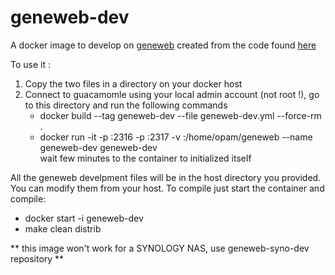 # geneweb-dev
 
A docker image to develop on [geneweb](https://github.com/geneweb/geneweb) created from the code found [here](https://github.com/geneweb/geneweb/pull/1395) 

To use it :
1. Copy the two files in a directory on your docker host
2. Connect to guacamomle using your local admin account (not root !), go to this directory and run the following commands
   * docker build --tag geneweb-dev --file geneweb-dev.yml --force-rm .
   * docker run -it -p <a host port>:2316 -p <a host port>:2317 -v <a host directory>:/home/opam/geneweb --name geneweb-dev geneweb-dev<br>
     wait few minutes to the container to initialized itself

All the geneweb develpment files will be in the host directory you provided. You can modify them from your host.
To compile just start the container and compile:
* docker start -i geneweb-dev
* make clean distrib

** this image won't work for a SYNOLOGY NAS, use geneweb-syno-dev repository **
